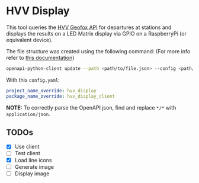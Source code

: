 # HVV Display

This tool queries the [HVV Geofox API](https://gti.geofox.de/) for departures at stations and displays the results on a LED Matrix display via GPIO on a RaspberryPi (or equivalent device).

The file structure was created using the following command: (For more info refer to [this documentation](https://github.com/openapi-generators/openapi-python-client))

```bash
openapi-python-client update --path <path/to/file.json> --config <path/to/config.yaml>
```

With this `config.yaml`:

```yaml
project_name_override: hvv_display
package_name_override: hvv_display_client
```

**NOTE:**
To correctly parse the OpenAPI json, find and replace `*/*` with `application/json`.


## TODOs

- [x] Use client
- [ ] Test client
- [x] Load line icons
- [ ] Generate image
- [ ] Display image
